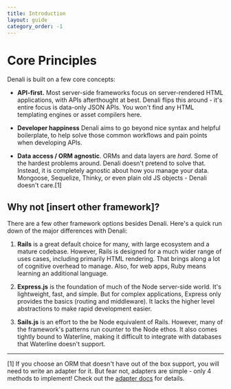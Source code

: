 ```yaml
---
title: Introduction
layout: guide
category_order: -1
---
```


# Core Principles

Denali is built on a few core concepts:

  * **API-first.** Most server-side frameworks focus on server-rendered HTML
  applications, with APIs afterthought at best. Denali flips this around - it's
  entire focus is data-only JSON APIs. You won't find any HTML templating
  engines or asset compilers here.

  * **Developer happiness** Denali aims to go beyond nice syntax and helpful
  boilerplate, to help solve those common workflows and pain points when
  developing APIs.

  * **Data access / ORM agnostic**. ORMs and data layers are _hard_. Some of the
  hardest problems around. Denali doesn't pretend to solve that. Instead, it is
  completely agnostic about how you manage your data. Mongoose, Sequelize,
  Thinky, or even plain old JS objects - Denali doesn't care.[1]

## Why not [insert other framework]?

There are a few other framework options besides Denali. Here's a quick run down
of the major differences with Denali:

1. **Rails** is a great default choice for many, with large ecosystem and a
   mature codebase. However, Rails is designed for a much wider range of uses
   cases, including primarily HTML rendering. That brings along a lot of
   cognitive overhead to manage. Also, for web apps, Ruby means learning an
   additional language.

2. **Express.js** is the foundation of much of the Node server-side world. It's
   lightweight, fast, and simple. But for complex applications, Express only
   provides the basics (routing and middleware). It lacks the higher level
   abstractions to make rapid development easier.

3. **Sails.js** is an effort to the be Node equivalent of Rails. However, many
   of the framework's patterns run counter to the Node ethos. It also comes
   tightly bound to Waterline, making it difficult to integrate with databases
   that Waterline doesn't support.

--------------
[1] If you choose an ORM that doesn't have out of the box support, you will need
to write an adapter for it. But fear not, adapters are simple - only 4 methods
to implement! Check out the [adapter docs](adapters) for details.
